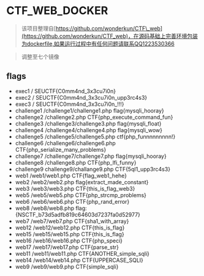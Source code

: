 # CTF\_WEB\_DOCKER

> 该项目整理自[https://github.com/wonderkun/CTF\_web](https://github.com/wonderkun/CTF_web)，在源码基础上完善环境包装为dockerfile,如果运行过程中有任何问题请联系QQ1223530366

>调整至七个镜像



## flags

* exec1 / SEUCTF{C0mm4nd\_3x3cu7i0n}
* exec2 / SEUCTF{C0mm4nd\_3x3cu7i0n\_upp3rc4s3}
* exec3 / SEUCTF{C0mm4nd\_3x3cu7i0n\_!!!}
* challenge1 /challenge1/challenge1.php flag{mysqli\_hooray}
* challenge2 /challenge2.php CTF{php\_execute\_command\_fun}
* challenge3 /challenge3/challenge3.php flag{mysqli\_float}
* challenge4 /challenge4/challenge4.php flag{mysqli\_wow}
* challenge5 /challenge5/challenge5.php ctf{php\_funnnnnnnnn!}
* challenge6 /challenge6/challenge6.php CTF{php\_serialize\_many\_problems}
* challenge7 /challenge7/challenge7.php flag{mysqli\_hooray}
* challenge8 /challenge8.php CTF{php\_lfi\_funny}
* challenge9 challenge9/challange9.php CTF{5ql1\_upp3rc4s3}
* web1 /web1/web1.php CTF{flag\_web1\_hehe}
* web2 /web2/web2.php flag{extract\_made\_constant}
* web3 /web3/web3.php CTF{this\_is\_flag\_web3}
* web5 /web5/web5.php CTF{php\_strcmp\_problems}
* web6 /web6/web6.php CTF{php\_rand\_error}
* web8 /web8/web8.php flag:{NSCTF_b73d5adfb819c64603d7237fa0d52977}
* web7 /web7/web7.php CTF{sha1\_with\_array}
* web12 /web12/web12.php CTF{this\_is\_flag}
* web15 /web15/web15.php CTF{this\_is\_flag}
* web16 /web16/web16.php CTF{php\_speci}
* web17 /web17/web17.php CTF{parse\_str}
* web11 /web11/web11.php CTF{ANOTHER\_simple\_sqli}
* web14 /web14/web14.php CTF{UPPERCASE\_SQLI}
* web9 /web9/web9.php CTF{simple\_sqli}

